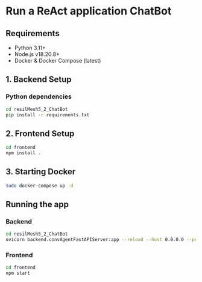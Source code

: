 # Run a ReAct application ChatBot 

## Requirements ##

- Python 3.11+
- Node.js v18.20.8+
- Docker & Docker Compose (latest)

## 1. Backend Setup ##
### Python dependencies ###


```bash
cd resilMesh5_2_ChatBot
pip install -r requirements.txt
```

## 2. Frontend Setup

```bash
cd frontend
npm install .
```

## 3. Starting Docker ##

```bash
sudo docker-compose up -d
```


## Running the app 

### Backend ###

```bash
cd resilMesh5_2_ChatBot
uvicorn backend.convAgentFastAPIServer:app --reload --host 0.0.0.0 --port 8000
```

### Frontend ###

```bash
cd frontend
npm start
```


